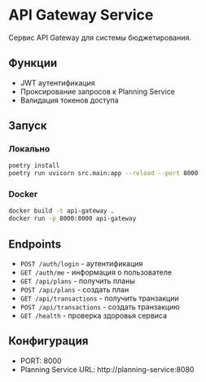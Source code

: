 # API Gateway Service

Сервис API Gateway для системы бюджетирования.

## Функции
- JWT аутентификация
- Проксирование запросов к Planning Service
- Валидация токенов доступа

## Запуск

### Локально
```bash
poetry install
poetry run uvicorn src.main:app --reload --port 8000
```

### Docker
```bash
docker build -t api-gateway .
docker run -p 8000:8000 api-gateway
```

## Endpoints

- `POST /auth/login` - аутентификация
- `GET /auth/me` - информация о пользователе
- `GET /api/plans` - получить планы
- `POST /api/plans` - создать план
- `GET /api/transactions` - получить транзакции
- `POST /api/transactions` - создать транзакцию
- `GET /health` - проверка здоровья сервиса

## Конфигурация

- PORT: 8000
- Planning Service URL: http://planning-service:8080
